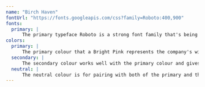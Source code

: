 ```yaml
---
name: "Birch Haven"
fontUrl: "https://fonts.googleapis.com/css?family=Roboto:400,900"
fonts:
  primary: |
      The primary typeface Roboto is a strong font family that's being used by a lot of websites because of it's quality.
colors:
  primary: |
      The primary colour that a Bright Pink represents the company's will to attract a younger demographic.
  secondary: |
      The secondary colour works well with the primary colour and gives a contrasting look.
  neutral: |
      The neutral colour is for pairing with both of the primary and the secondary colour. 
---
```

